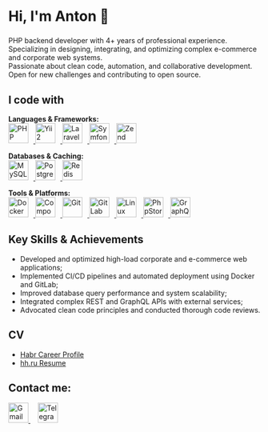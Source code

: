 <h1 align="left">Hi, I'm Anton 👋</h1>

###

<p align="left">
  PHP backend developer with 4+ years of professional experience.<br />
  Specializing in designing, integrating, and optimizing complex e-commerce and corporate web systems.<br />
  Passionate about clean code, automation, and collaborative development.<br />
  Open for new challenges and contributing to open source.
</p>

###

<h2 align="left">I code with</h2>

<p align="left">

  <b>Languages & Frameworks:</b><br />
  <a href="https://www.php.net/" target="_blank" rel="noopener noreferrer">
    <img src="https://cdn.jsdelivr.net/gh/devicons/devicon/icons/php/php-original.svg" height="40" alt="PHP" title="PHP" style="margin-right:10px;" />
  </a>
  <a href="https://www.yiiframework.com/" target="_blank" rel="noopener noreferrer">
    <img src="https://cdn.jsdelivr.net/gh/devicons/devicon/icons/yii/yii-original.svg" height="40" alt="Yii2" title="Yii2" style="margin-right:10px;" />
  </a>
  <a href="https://laravel.com/" target="_blank" rel="noopener noreferrer">
    <img src="https://cdn.jsdelivr.net/gh/devicons/devicon/icons/laravel/laravel-original.svg" height="40" alt="Laravel" title="Laravel" style="margin-right:10px;" />
  </a>
  <a href="https://symfony.com/" target="_blank" rel="noopener noreferrer">
    <img src="https://cdn.jsdelivr.net/gh/devicons/devicon/icons/symfony/symfony-original.svg" height="40" alt="Symfony" title="Symfony" style="margin-right:10px;" />
  </a>
  <a href="https://framework.zend.com/" target="_blank" rel="noopener noreferrer">
    <img src="https://cdn.jsdelivr.net/gh/devicons/devicon/icons/zend/zend-original.svg" height="40" alt="Zend Framework" title="Zend Framework" style="margin-right:10px;" />
  </a>

</p>

<p align="left">

  <b>Databases & Caching:</b><br />
  <a href="https://www.mysql.com/" target="_blank" rel="noopener noreferrer">
    <img src="https://cdn.jsdelivr.net/gh/devicons/devicon/icons/mysql/mysql-original.svg" height="40" alt="MySQL" title="MySQL" style="margin-right:10px;" />
  </a>
  <a href="https://www.postgresql.org/" target="_blank" rel="noopener noreferrer">
    <img src="https://cdn.jsdelivr.net/gh/devicons/devicon/icons/postgresql/postgresql-original.svg" height="40" alt="PostgreSQL" title="PostgreSQL" style="margin-right:10px;" />
  </a>
  <a href="https://redis.io/" target="_blank" rel="noopener noreferrer">
    <img src="https://cdn.jsdelivr.net/gh/devicons/devicon/icons/redis/redis-original.svg" height="40" alt="Redis" title="Redis" style="margin-right:10px;" />
  </a>

</p>

<p align="left">

  <b>Tools & Platforms:</b><br />
  <a href="https://www.docker.com/" target="_blank" rel="noopener noreferrer">
    <img src="https://cdn.jsdelivr.net/gh/devicons/devicon/icons/docker/docker-original.svg" height="40" alt="Docker" title="Docker" style="margin-right:10px;" />
  </a>
  <a href="https://getcomposer.org/" target="_blank" rel="noopener noreferrer">
    <img src="https://cdn.jsdelivr.net/gh/devicons/devicon/icons/composer/composer-original.svg" height="40" alt="Composer" title="Composer" style="margin-right:10px;" />
  </a>
  <a href="https://git-scm.com/" target="_blank" rel="noopener noreferrer">
    <img src="https://cdn.jsdelivr.net/gh/devicons/devicon/icons/git/git-original.svg" height="40" alt="Git" title="Git" style="margin-right:10px;" />
  </a>
  <a href="https://about.gitlab.com/" target="_blank" rel="noopener noreferrer">
    <img src="https://cdn.jsdelivr.net/gh/devicons/devicon/icons/gitlab/gitlab-original.svg" height="40" alt="GitLab" title="GitLab" style="margin-right:10px;" />
  </a>
  <a href="https://www.linux.org/" target="_blank" rel="noopener noreferrer">
    <img src="https://cdn.jsdelivr.net/gh/devicons/devicon/icons/linux/linux-original.svg" height="40" alt="Linux" title="Linux" style="margin-right:10px;" />
  </a>
  <a href="https://www.jetbrains.com/phpstorm/" target="_blank" rel="noopener noreferrer">
    <img src="https://cdn.jsdelivr.net/gh/devicons/devicon/icons/phpstorm/phpstorm-original.svg" height="40" alt="PhpStorm" title="PhpStorm" style="margin-right:10px;" />
  </a>
  <a href="https://graphql.org/" target="_blank" rel="noopener noreferrer">
    <img src="https://cdn.jsdelivr.net/gh/devicons/devicon/icons/graphql/graphql-plain.svg" height="40" alt="GraphQL" title="GraphQL" style="margin-right:10px;" />
  </a>

</p>

###

<h2 align="left">Key Skills & Achievements</h2>

<ul>
  <li>Developed and optimized high-load corporate and e-commerce web applications;</li>
  <li>Implemented CI/CD pipelines and automated deployment using Docker and GitLab;</li>
  <li>Improved database query performance and system scalability;</li>
  <li>Integrated complex REST and GraphQL APIs with external services;</li>
  <li>Advocated clean code principles and conducted thorough code reviews.</li>
</ul>

###

<h2 align="left">CV</h2>

<ul>
  <li><a href="https://career.habr.com/yatseck" target="_blank" rel="noopener noreferrer">Habr Career Profile</a></li>
  <li><a href="https://krasnodar.hh.ru/resume/657c9283ff0f307b550039ed1f736156386f46" target="_blank" rel="noopener noreferrer">hh.ru Resume</a></li>
</ul>

###

<h2 align="left">Contact me:</h2>

<p align="left">
  <a href="mailto:yatcekya@gmail.com" target="_blank" rel="noopener noreferrer" style="margin-right:15px;">
    <img src="https://raw.githubusercontent.com/maurodesouza/profile-readme-generator/master/src/assets/icons/social/gmail/default.svg" width="40" alt="Gmail" title="Gmail" />
  </a>
  <a href="https://telegram.me/Yatseck" target="_blank" rel="noopener noreferrer">
    <img src="https://raw.githubusercontent.com/maurodesouza/profile-readme-generator/master/src/assets/icons/social/telegram/default.svg" width="40" alt="Telegram" title="Telegram" />
  </a>
</p>
